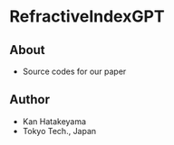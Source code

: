 # RefractiveIndexGPT
## About
- Source codes for our paper

## Author
- Kan Hatakeyama
- Tokyo Tech., Japan
